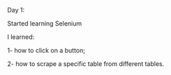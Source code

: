 Day 1:

Started learning Selenium

I learned:

1- how to click on a button;

2- how to scrape a specific table from different tables.
